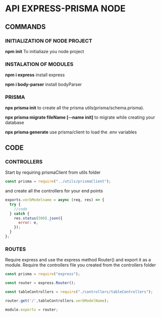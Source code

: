 # API EXPRESS-PRISMA NODE

## COMMANDS

### INITIALIZATION OF NODE PROJECT

**npm init** To initialiaze you node project

### INSTALATION OF MODULES

**npm i express** install express

**npm i body-parser** install bodyParser

### PRISMA

**npx prisma init** to create all the prisma utils(prisma/schema.prisma).

**npx prisma migrate fileName [--name init]** to migrate while creating your database

**npx prisma generate** use prisma/client to load the .env variables

## CODE

### CONTROLLERS

Start by requiring prismaClient from utils folder

```javascript
const prisma = require("../utils/prismaClient");
```

and create all the controllers for your end points

```javascript
exports.verbModelname = async (req, res) => {
  try {
    //code
  } catch {
    res.status(500).json({
      error: e,
    });
  }
};
```

### ROUTES

Require express and use the express method Router() and export it as a module.
Require the controllers file you created from the controllers folder

```javascript
const prisma = require("express");

const router = express.Router();

const tableControllers = require("./controllers/tableControllers");

router.get('/',tableControllers.verbModelName);

module.exports = router;
```
